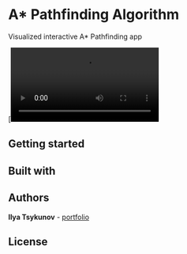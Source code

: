 # A* Pathfinding Algorithm

Visualized interactive A* Pathfinding app

[![SC2 Video](https://www.ilyatsykunov.com/block3/astarpathfinding-video.webm "Click to watch the video showcasing the application")

## Getting started

## Built with

## Authors

**Ilya Tsykunov** - [portfolio](https://ilyatsykunov.com)

## License

